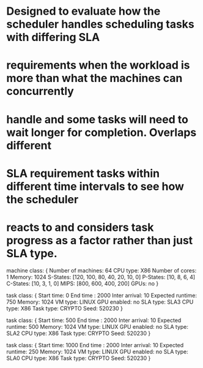 # Designed to evaluate how the scheduler handles scheduling tasks with differing SLA
# requirements when the workload is more than what the machines can concurrently
# handle and some tasks will need to wait longer for completion. Overlaps different
# SLA requirement tasks within different time intervals to see how the scheduler 
# reacts to and considers task progress as a factor rather than just SLA type.

machine class:
{
        Number of machines: 64
        CPU type: X86
        Number of cores: 1
        Memory: 1024
        S-States: [120, 100, 80, 40, 20, 10, 0]
        P-States: [10, 8, 6, 4]
        C-States: [10, 3, 1, 0]
        MIPS: [800, 600, 400, 200]
        GPUs: no
}

task class:
{
        Start time: 0
        End time : 2000
        Inter arrival: 10
        Expected runtime: 750
        Memory: 1024
        VM type: LINUX
        GPU enabled: no
        SLA type: SLA3
        CPU type: X86
        Task type: CRYPTO
        Seed: 520230
}

task class:
{
        Start time: 500
        End time : 2000
        Inter arrival: 10
        Expected runtime: 500
        Memory: 1024
        VM type: LINUX
        GPU enabled: no
        SLA type: SLA2
        CPU type: X86
        Task type: CRYPTO
        Seed: 520230
}

task class:
{
        Start time: 1000
        End time : 2000
        Inter arrival: 10
        Expected runtime: 250
        Memory: 1024
        VM type: LINUX
        GPU enabled: no
        SLA type: SLA0
        CPU type: X86
        Task type: CRYPTO
        Seed: 520230
}